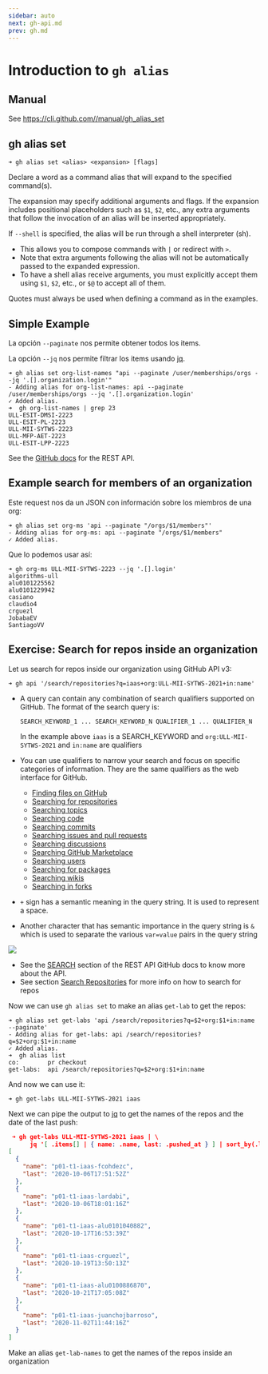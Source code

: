 ```yaml
---
sidebar: auto
next: gh-api.md
prev: gh.md
---
```


# Introduction to `gh alias`

## Manual

See <https://cli.github.com//manual/gh_alias_set>

## gh alias set

```
➜ gh alias set <alias> <expansion> [flags]
```

Declare a word as a command alias that will expand to the specified command(s).

The expansion may specify additional arguments and flags. If the expansion
includes positional placeholders such as `$1`, `$2`, etc., any extra arguments
that follow the invocation of an alias will be inserted appropriately.


If `--shell` is specified, the alias will be run through a shell interpreter (sh). 

* This allows you
to compose commands with `|` or redirect with `>`. 
* Note that extra arguments following the alias
will not be automatically passed to the expanded expression. 
* To have a shell alias receive
arguments, you must explicitly accept them using `$1`, `$2`, etc., or `$@` to accept all of them.

Quotes must always be used when defining a command as in the examples.

## Simple Example

La opción `--paginate` nos permite obtener todos los items. 

La opción `--jq` nos permite
filtrar los items usando [jq](https://stedolan.github.io/jq/).

```
➜ gh alias set org-list-names "api --paginate /user/memberships/orgs --jq '.[].organization.login'"
- Adding alias for org-list-names: api --paginate /user/memberships/orgs --jq '.[].organization.login'
✓ Added alias.
➜  gh org-list-names | grep 23
ULL-ESIT-DMSI-2223
ULL-ESIT-PL-2223
ULL-MII-SYTWS-2223
ULL-MFP-AET-2223
ULL-ESIT-LPP-2223
```

See the  [GitHub docs](https://docs.github.com/en/rest/orgs/members#list-organization-members) for the REST API.

## Example search for members of an organization

Este request nos da un JSON con información sobre los miembros de una org:

```
➜ gh alias set org-ms 'api --paginate "/orgs/$1/members"'
- Adding alias for org-ms: api --paginate "/orgs/$1/members"
✓ Added alias.
```
  
Que lo podemos usar así:

```
➜ gh org-ms ULL-MII-SYTWS-2223 --jq '.[].login'
algorithms-ull
alu0101225562
alu0101229942
casiano
claudio4
crguezl
JobabaEV
SantiagoVV
```

## Exercise: Search for repos inside an organization

Let us search for repos inside our organization using GitHub API v3:

```
➜ gh api '/search/repositories?q=iaas+org:ULL-MII-SYTWS-2021+in:name'
```

* A query can contain any combination of search qualifiers supported on GitHub. The format of the search query is:

  ```
  SEARCH_KEYWORD_1 ... SEARCH_KEYWORD_N QUALIFIER_1 ... QUALIFIER_N
  ```
  In the example above `iaas` is a SEARCH_KEYWORD and `org:ULL-MII-SYTWS-2021` and `in:name` are qualifiers
* You can use qualifiers to narrow your search and focus on specific categories of information. They are the same qualifiers as the web interface for GitHub.
  *   [Finding files on GitHub](https://docs.github.com/en/search-github/searching-on-github/finding-files-on-github)
  *   [Searching for repositories](https://docs.github.com/en/search-github/searching-on-github/searching-for-repositories)
  *   [Searching topics](https://docs.github.com/en/search-github/searching-on-github/searching-topics)
  *   [Searching code](https://docs.github.com/en/search-github/searching-on-github/searching-code)
  *   [Searching commits](https://docs.github.com/en/search-github/searching-on-github/searching-commits)
  *   [Searching issues and pull requests](https://docs.github.com/en/search-github/searching-on-github/searching-issues-and-pull-requests)
  *   [Searching discussions](https://docs.github.com/en/search-github/searching-on-github/searching-discussions)
  *   [Searching GitHub Marketplace](https://docs.github.com/en/search-github/searching-on-github/searching-github-marketplace)
  *   [Searching users](https://docs.github.com/en/search-github/searching-on-github/searching-users)
  *   [Searching for packages](https://docs.github.com/en/search-github/searching-on-github/searching-for-packages)
  *   [Searching wikis](https://docs.github.com/en/search-github/searching-on-github/searching-wikis)
  *   [Searching in forks](https://docs.github.com/en/search-github/searching-on-github/searching-in-forks)

* `+` sign has a semantic meaning in the query string. It is used to represent a space. 
* Another character that has semantic importance in the query string is `&` which is used to separate the various `var=value` pairs in the query string

![](/images/gh-api-search-for-repos.png) 

* See the [SEARCH](https://docs.github.com/en/free-pro-team@latest/rest/reference/search)
section of the REST API GitHub docs to know more about the API.
* See section [Search Repositories](https://docs.github.com/en/free-pro-team@latest/rest/reference/search#search-repositories) for more info on how to search for repos

Now we can use `gh alias set` to make an alias `get-lab` to get the repos:

```
➜ gh alias set get-labs 'api /search/repositories?q=$2+org:$1+in:name --paginate'
- Adding alias for get-labs: api /search/repositories?q=$2+org:$1+in:name
✓ Added alias.
➜  gh alias list
co:        pr checkout
get-labs:  api /search/repositories?q=$2+org:$1+in:name
```

And now we can use it:

```
➜ gh get-labs ULL-MII-SYTWS-2021 iaas
```

Next  we can pipe the output to [jq](jq) to get the names of the repos and the date of the last push:

```json
 ➜ gh get-labs ULL-MII-SYTWS-2021 iaas | \
      jq '[ .items[] | { name: .name, last: .pushed_at } ] | sort_by(.last)'
[
  {
    "name": "p01-t1-iaas-fcohdezc",
    "last": "2020-10-06T17:51:52Z"
  },
  {
    "name": "p01-t1-iaas-lardabi",
    "last": "2020-10-06T18:01:16Z"
  },
  {
    "name": "p01-t1-iaas-alu0101040882",
    "last": "2020-10-17T16:53:39Z"
  },
  {
    "name": "p01-t1-iaas-crguezl",
    "last": "2020-10-19T13:50:13Z"
  },
  {
    "name": "p01-t1-iaas-alu0100886870",
    "last": "2020-10-21T17:05:08Z"
  },
  {
    "name": "p01-t1-iaas-juanchojbarroso",
    "last": "2020-11-02T11:44:16Z"
  }
]
```

Make an alias `get-lab-names` to get the names of the repos inside an organization

